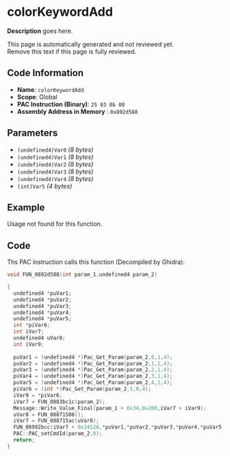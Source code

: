 # colorKeywordAdd

**Description** goes here.

This page is automatically generated and not reviewed yet.<br>Remove this text if this page is fully reviewed.

## Code Information

- **Name**: `colorKeywordAdd`
- **Scope**: Global
- **PAC Instruction (Binary)**: `25 03 0b 00`
- **Assembly Address in Memory** : `0x892d588`

## Parameters

- `(undefined4)Var0` *(8 bytes)*
- `(undefined4)Var1` *(8 bytes)*
- `(undefined4)Var2` *(8 bytes)*
- `(undefined4)Var3` *(8 bytes)*
- `(undefined4)Var4` *(8 bytes)*
- `(int)Var5` *(4 bytes)*

## Example

Usage not found for this function.

## Code

Ths PAC instruction calls this function (Decompiled by Ghidra):

```c
void FUN_0892d588(int param_1,undefined4 param_2)

{
  undefined4 *puVar1;
  undefined4 *puVar2;
  undefined4 *puVar3;
  undefined4 *puVar4;
  undefined4 *puVar5;
  int *piVar6;
  int iVar7;
  undefined4 uVar8;
  int iVar9;
  
  puVar1 = (undefined4 *)Pac_Get_Param(param_2,0,1,4);
  puVar2 = (undefined4 *)Pac_Get_Param(param_2,1,1,4);
  puVar3 = (undefined4 *)Pac_Get_Param(param_2,2,1,4);
  puVar4 = (undefined4 *)Pac_Get_Param(param_2,3,1,4);
  puVar5 = (undefined4 *)Pac_Get_Param(param_2,4,1,4);
  piVar6 = (int *)Pac_Get_Param(param_2,5,0,4);
  iVar9 = *piVar6;
  iVar7 = FUN_0883bc1c(param_2);
  Message::Write_Value_Final(param_1 + 0x34,0x200,iVar7 + iVar9);
  uVar8 = FUN_08871508();
  iVar7 = FUN_088715ac(uVar8);
  FUN_08992bcc(iVar7 + 0x34528,*puVar1,*puVar2,*puVar3,*puVar4,*puVar5,param_1 + 0x34);
  PAC::PAC_setCmdId(param_2,0);
  return;
}
```

